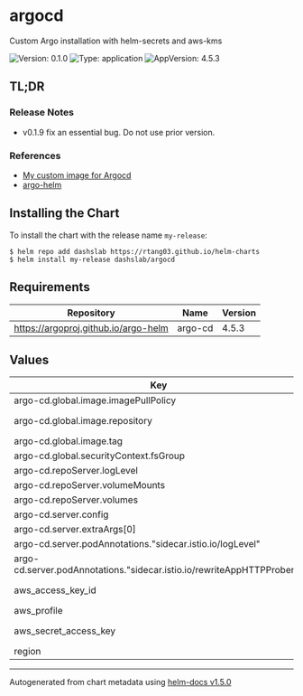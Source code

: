 # argocd

Custom Argo installation with helm-secrets and aws-kms

![Version: 0.1.0](https://img.shields.io/badge/Version-0.1.0-informational?style=flat-square) ![Type: application](https://img.shields.io/badge/Type-application-informational?style=flat-square) ![AppVersion: 4.5.3](https://img.shields.io/badge/AppVersion-4.5.3-informational?style=flat-square)

## TL;DR

### Release Notes
- v0.1.9 fix an essential bug. Do not use prior version.

### References
- [My custom image for Argocd](https://github.com/rtang03/docker-argocd)
- [argo-helm](https://github.com/argoproj/argo-helm/tree/master/charts/argo-cd)

## Installing the Chart

To install the chart with the release name `my-release`:

```console
$ helm repo add dashslab https://rtang03.github.io/helm-charts
$ helm install my-release dashslab/argocd
```

## Requirements

| Repository | Name | Version |
|------------|------|---------|
| https://argoproj.github.io/argo-helm | argo-cd | 4.5.3 |

## Values

| Key | Type | Default | Description |
|-----|------|---------|-------------|
| argo-cd.global.image.imagePullPolicy | string | internal value | imagePullPolicy |
| argo-cd.global.image.repository | string | `"ghcr.io/rtang03/argocd-helm-secret"` | custom image with helm-secret |
| argo-cd.global.image.tag | string | `"2.1.7-rev4"` |  |
| argo-cd.global.securityContext.fsGroup | int | `2000` |  |
| argo-cd.repoServer.logLevel | string | `"info"` |  |
| argo-cd.repoServer.volumeMounts | list | internal value | Fixture |
| argo-cd.repoServer.volumes | list | internal value | Fixture |
| argo-cd.server.config | object | internal value | Fixture |
| argo-cd.server.extraArgs[0] | string | `"--insecure"` |  |
| argo-cd.server.podAnnotations."sidecar.istio.io/logLevel" | string | `"warning"` |  |
| argo-cd.server.podAnnotations."sidecar.istio.io/rewriteAppHTTPProbers" | string | internal value | Fixture |
| aws_access_key_id | string | `"my-access-key-id"` | ACCESS_KEY_ID for use by kms |
| aws_profile | string | `"my-aws-profile"` | AWS profile name |
| aws_secret_access_key | string | `"my-access-key-secret"` | SECRET_ACCESS_KEY for use by kms |
| region | string | `"my-region"` | AWS region |

----------------------------------------------
Autogenerated from chart metadata using [helm-docs v1.5.0](https://github.com/norwoodj/helm-docs/releases/v1.5.0)
